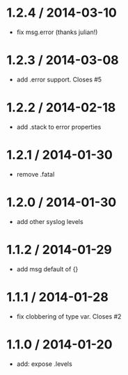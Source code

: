 
1.2.4 / 2014-03-10
==================

 * fix msg.error (thanks julian!)

1.2.3 / 2014-03-08
==================

 * add .error support. Closes #5

1.2.2 / 2014-02-18
==================

 * add .stack to error properties

1.2.1 / 2014-01-30
==================

 * remove .fatal

1.2.0 / 2014-01-30
==================

 * add other syslog levels

1.1.2 / 2014-01-29
==================

 * add msg default of {}

1.1.1 / 2014-01-28
==================

 * fix clobbering of type var. Closes #2

1.1.0 / 2014-01-20
==================

 * add: expose .levels
